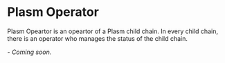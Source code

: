 # Plasm Operator

Plasm Opeartor is an opeartor of a Plasm child chain. In every child chain, there is an operator who manages the status of the child chain.

*- Coming soon.*
